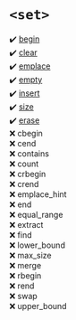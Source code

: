 # `<set>`
:heavy_check_mark: [begin](begin.md)  
:heavy_check_mark: [clear](clear.md)  
:heavy_check_mark: [emplace](emplace.md)  
:heavy_check_mark: [empty](empty.md)  
:heavy_check_mark: [insert](insert.md)  
:heavy_check_mark: [size](size.md)  
:heavy_check_mark: [erase](erase.md)  
:x: cbegin  
:x: cend  
:x: contains  
:x: count  
:x: crbegin  
:x: crend  
:x: emplace_hint  
:x: end  
:x: equal_range  
:x: extract  
:x: find  
:x: lower_bound  
:x: max_size  
:x: merge  
:x: rbegin  
:x: rend  
:x: swap  
:x: upper_bound  
